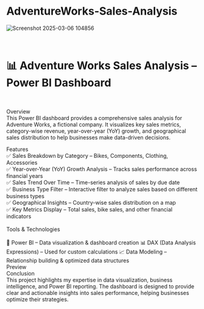 # AdventureWorks-Sales-Analysis
![Screenshot 2025-03-06 104856](https://github.com/user-attachments/assets/a7553525-678e-4637-93f0-3de625e6e160)


<br>
<h1>📊 Adventure Works Sales Analysis – Power BI Dashboard</h1><br>

Overview<br>
This Power BI dashboard provides a comprehensive sales analysis for Adventure Works, a fictional company. It visualizes key sales metrics, category-wise revenue, year-over-year (YoY) growth, and geographical sales distribution to help businesses make data-driven decisions.<br>

Features<br>
✅ Sales Breakdown by Category – Bikes, Components, Clothing, Accessories<br>
✅ Year-over-Year (YoY) Growth Analysis – Tracks sales performance across financial years<br>
✅ Sales Trend Over Time – Time-series analysis of sales by due date<br>
✅ Business Type Filter – Interactive filter to analyze sales based on different business types<br>
✅ Geographical Insights – Country-wise sales distribution on a map<br>
✅ Key Metrics Display – Total sales, bike sales, and other financial indicators<br>
<br>
Tools & Technologies<br><br>
🚀 Power BI – Data visualization & dashboard creation
📊 DAX (Data Analysis Expressions) – Used for custom calculations
📈 Data Modeling – Relationship building & optimized data structures
<br>
Preview
<br>
Conclusion<br>
This project highlights my expertise in data visualization, business intelligence, and Power BI reporting. The dashboard is designed to provide clear and actionable insights into sales performance, helping businesses optimize their strategies.
